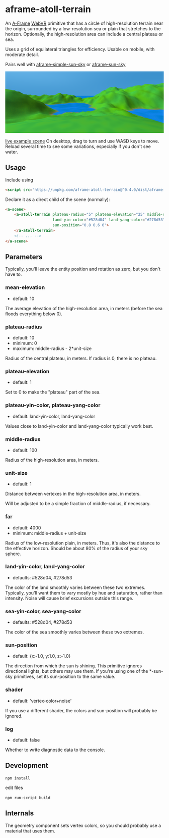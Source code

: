 aframe-atoll-terrain
====================

An [A-Frame](https://aframe.io) [WebVR](https://webvr.info/) primitive that has a circle of high-resolution terrain near the origin,
surrounded by a low-resolution sea or plain that stretches to the horizon.
Optionally, the high-resolution area can include a central plateau or sea.

Uses a grid of equilateral triangles for efficiency.
Usable on mobile, with moderate detail.

Pairs well with [aframe-simple-sun-sky](https://www.npmjs.com/package/aframe-simple-sun-sky)
or [aframe-sun-sky](https://www.npmjs.com/package/aframe-sun-sky)

![sample screenshot](aframe-atoll-terrain-sample.png)

[live example scene](https://dougreeder.github.io/aframe-atoll-terrain/example.html)
On desktop, drag to turn and use WASD keys to move.
Reload several time to see some variations, especially if you don't see water.


Usage
---

Include using 
```html
<script src="https://unpkg.com/aframe-atoll-terrain@^0.4.0/dist/aframe-atoll-terrain.js"></script>
```


Declare it as a direct child of the scene (normally):
```html
<a-scene>
    <a-atoll-terrain plateau-radius="5" plateau-elevation="25" middle-radius="400" unit-size="4" far="4000"
                     land-yin-color="#528d04" land-yang-color="#278d53" sea-yin-color="#005e85" sea-yang-color="#2571cf"
                     sun-position="0.8 0.6 0">
    </a-atoll-terrain>
    <!-- ... -->
</a-scene>
```


Parameters 
---
Typically, you'll leave the entity position and rotation as zero, but you don't have to.


### mean-elevation
* default: 10

The average elevation of the high-resolution area, in meters (before the sea floods everything below 0).


### plateau-radius
* default: 10
* minimum: 0
* maximum: middle-radius - 2*unit-size

Radius of the central plateau, in meters.
If radius is 0, there is no plateau.


### plateau-elevation
* default: 1

Set to 0 to make the "plateau" part of the sea.

### plateau-yin-color, plateau-yang-color
* default: land-yin-color, land-yang-color

Values close to land-yin-color and land-yang-color typically work best.


### middle-radius
* default: 100

Radius of the high-resolution area, in meters.


### unit-size
* default: 1

Distance between vertexes in the high-resolution area, in meters.

Will be adjusted to be a simple fraction of middle-radius, if necessary.


### far
* default: 4000
* minimum: middle-radius + unit-size

Radius of the low-resolution plain, in meters. 
Thus, it's also the distance to the effective horizon. 
Should be about 80% of the radius of your sky sphere.


### land-yin-color, land-yang-color
* defaults: #528d04, #278d53

The color of the land smoothly varies between these two extremes.
Typically, you'll want them to vary mostly by hue and saturation, rather than intensity.
Noise will cause brief excursions outside this range.


### sea-yin-color, sea-yang-color
* defaults: #528d04, #278d53

The color of the sea smoothly varies between these two extremes.


### sun-position
* default: {x:-1.0, y:1.0, z:-1.0}

The direction from which the sun is shining.
This primitive ignores directional lights, but others may use them.
If you're using one of the *-sun-sky primitives, set its sun-position to the same value.


### shader
* default: 'vertex-color+noise'

If you use a different shader, the colors and sun-position will probably be ignored.


### log
* default: false

Whether to write diagnostic data to the console. 



Development
---
`npm install`

edit files

`npm run-script build`


Internals
---
The geometry component sets vertex colors, so you should probably use a material that uses them.

